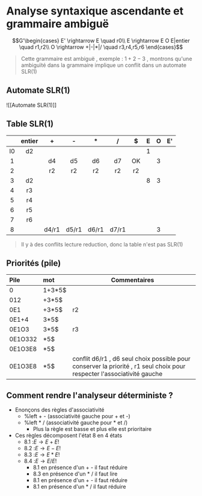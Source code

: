 # Analyse syntaxique ascendante et grammaire ambiguë
$$G'\begin{cases} E' \rightarrow E \quad r0\\
E \rightarrow E O E|entier \quad r1,r2\\
O \rightarrow +|-|*|/ \quad r3,r4,r5,r6
\end{cases}$$
> Cette grammaire est ambiguë , exemple : $1+2-3$  , montrons qu'une ambiguïté dans la grammaire implique un conflit dans un automate SLR(1)
## Automate SLR(1)
![[Automate SLR(1)]]
## Table SLR(1)

|     | entier |   +   |   -   |   *   |   /   |  $  |  E  |  O  | E'  |
| :-: | :----: | :---: | :---: | :---: | :---: | :-: | :-: | :-: | :-: |
| I0  |   d2   |       |       |       |       |     |  1  |     |     |
|  1  |        |  d4   |  d5   |  d6   |  d7   | OK  |     |  3  |     |
|  2  |        |  r2   |  r2   |  r2   |  r2   | r2  |     |     |     |
|  3  |   d2   |       |       |       |       |     |  8  |  3  |     |
|  4  |   r3   |       |       |       |       |     |     |     |     |
|  5  |   r4   |       |       |       |       |     |     |     |     |
|  6  |   r5   |       |       |       |       |     |     |     |     |
|  7  |   r6   |       |       |       |       |     |     |     |     |
|  8  |        | d4/r1 | d5/r1 | d6/r1 | d7/r1 |     |     |  3  |     |
> Il y à des conflits lecture reduction, donc la table n'est pas SLR(1)

## Priorités (pile)

| Pile    | mot     | Commentaires                                                                                                             |
| :------ | :------ | ------------------------------------------------------------------------------------------------------------------------ |
| 0       | 1+3\*5$ |                                                                                                                          |
| 012     | +3\*5$  |                                                                                                                          |
| 0E1     | +3\*5$  | r2                                                                                                                       |
| 0E1+4   | 3\*5$   |                                                                                                                          |
| 0E1O3   | 3\*5$   | r3                                                                                                                       |
| 0E1O332 | \*5$    |                                                                                                                          |
| 0E1O3E8 | \*5$    |                                                                                                                          |
| 0E1O3E8 | \*5$    | conflit d6/r1  , d6 seul choix possible pour conserver la priorité , r1 seul choix pour respecter l'associativité gauche |
## Comment rendre l'analyseur déterministe ?
- Enonçons des règles d'associativité
	- %left + - (associativité gauche pour + et -)
	- %left * / (associativité gauche pour \* et /)
		- Plus la règle est basse et plus elle est prioritaire
- Ces règles décomposent l'état 8 en 4 états
	- 8.1 :$E \rightarrow E+E!$
	- 8.2 :$E \rightarrow E-E!$
	- 8.3 :$E \rightarrow E*E!$
	- 8.4 :$E \rightarrow E/E!$
		- 8.1 en présence d'un + - il faut réduire 
		- 8.3 en présence d'un * / il faut lire
		- 8.1 en présence d'un + - il faut réduire
		- 8.1 en présence d'un * / il faut réduire